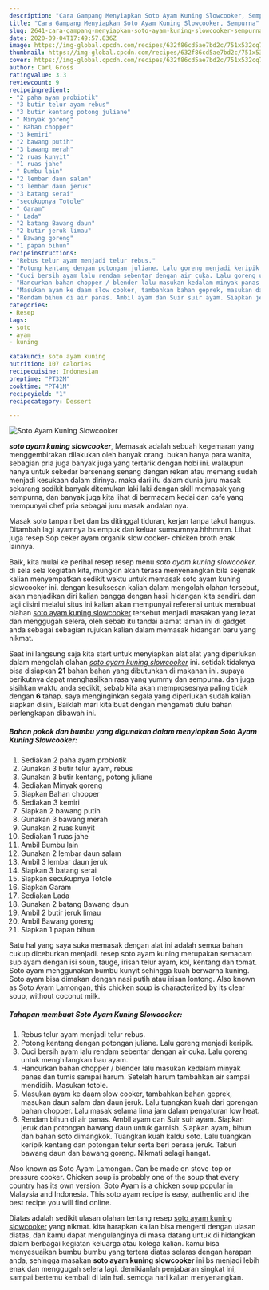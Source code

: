 ```yaml
---
description: "Cara Gampang Menyiapkan Soto Ayam Kuning Slowcooker, Sempurna"
title: "Cara Gampang Menyiapkan Soto Ayam Kuning Slowcooker, Sempurna"
slug: 2641-cara-gampang-menyiapkan-soto-ayam-kuning-slowcooker-sempurna
date: 2020-09-04T17:49:57.836Z
image: https://img-global.cpcdn.com/recipes/632f86cd5ae7bd2c/751x532cq70/soto-ayam-kuning-slowcooker-foto-resep-utama.jpg
thumbnail: https://img-global.cpcdn.com/recipes/632f86cd5ae7bd2c/751x532cq70/soto-ayam-kuning-slowcooker-foto-resep-utama.jpg
cover: https://img-global.cpcdn.com/recipes/632f86cd5ae7bd2c/751x532cq70/soto-ayam-kuning-slowcooker-foto-resep-utama.jpg
author: Carl Gross
ratingvalue: 3.3
reviewcount: 9
recipeingredient:
- "2 paha ayam probiotik"
- "3 butir telur ayam rebus"
- "3 butir kentang potong juliane"
- " Minyak goreng"
- " Bahan chopper"
- "3 kemiri"
- "2 bawang putih"
- "3 bawang merah"
- "2 ruas kunyit"
- "1 ruas jahe"
- " Bumbu lain"
- "2 lembar daun salam"
- "3 lembar daun jeruk"
- "3 batang serai"
- "secukupnya Totole"
- " Garam"
- " Lada"
- "2 batang Bawang daun"
- "2 butir jeruk limau"
- " Bawang goreng"
- "1 papan bihun"
recipeinstructions:
- "Rebus telur ayam menjadi telur rebus."
- "Potong kentang dengan potongan juliane. Lalu goreng menjadi keripik."
- "Cuci bersih ayam lalu rendam sebentar dengan air cuka. Lalu goreng untuk menghilangkan bau ayam."
- "Hancurkan bahan chopper / blender lalu masukan kedalam minyak panas dan tumis sampai harum. Setelah harum tambahkan air sampai mendidih. Masukan totole."
- "Masukan ayam ke daam slow cooker, tambahkan bahan geprek, masukan daun salam dan daun jeruk. Lalu tuangkan kuah dari gorengan bahan chopper. Lalu masak selama lima jam dalam pengaturan low heat."
- "Rendam bihun di air panas. Ambil ayam dan Suir suir ayam. Siapkan jeruk dan potongan bawang daun untuk garnish. Siapkan ayam, bihun dan bahan soto dimangkok. Tuangkan kuah kaldu soto. Lalu tuangkan keripik kentang dan potongan telur serta beri perasa jeruk. Taburi bawang daun dan bawang goreng. Nikmati selagi hangat."
categories:
- Resep
tags:
- soto
- ayam
- kuning

katakunci: soto ayam kuning 
nutrition: 107 calories
recipecuisine: Indonesian
preptime: "PT32M"
cooktime: "PT41M"
recipeyield: "1"
recipecategory: Dessert

---
```



![Soto Ayam Kuning Slowcooker](https://img-global.cpcdn.com/recipes/632f86cd5ae7bd2c/751x532cq70/soto-ayam-kuning-slowcooker-foto-resep-utama.jpg)

<b><i>soto ayam kuning slowcooker</i></b>, Memasak adalah sebuah kegemaran yang menggembirakan dilakukan oleh banyak orang. bukan hanya para wanita, sebagian pria juga banyak juga yang tertarik dengan hobi ini. walaupun hanya untuk sekedar bersenang senang dengan rekan atau memang sudah menjadi kesukaan dalam dirinya. maka dari itu dalam dunia juru masak sekarang sedikit banyak ditemukan laki laki dengan skill memasak yang sempurna, dan banyak juga kita lihat di bermacam kedai dan cafe yang mempunyai chef pria sebagai juru masak andalan nya.

Masak soto tanpa ribet dan bs ditinggal tiduran, kerjan tanpa takut hangus. Ditambah lagi ayamnya bs empuk dan keluar sumsumnya.hhhmmm. Lihat juga resep Sop ceker ayam organik slow cooker- chicken broth enak lainnya.

Baik, kita mulai ke perihal resep resep menu <i>soto ayam kuning slowcooker</i>. di sela sela kegiatan kita, mungkin akan terasa menyenangkan bila sejenak kalian menyempatkan sedikit waktu untuk memasak soto ayam kuning slowcooker ini. dengan kesuksesan kalian dalam mengolah olahan tersebut, akan menjadikan diri kalian bangga dengan hasil hidangan kita sendiri. dan lagi disini melalui situs ini kalian akan mempunyai referensi untuk membuat olahan <u>soto ayam kuning slowcooker</u> tersebut menjadi masakan yang lezat dan menggugah selera, oleh sebab itu tandai alamat laman ini di gadget anda sebagai sebagian rujukan kalian dalam memasak hidangan baru yang nikmat.


Saat ini langsung saja kita start untuk menyiapkan alat alat yang diperlukan dalam mengolah olahan <u><i>soto ayam kuning slowcooker</i></u> ini. setidak tidaknya bisa disiapkan <b>21</b> bahan bahan yang dibutuhkan di makanan ini. supaya berikutnya dapat menghasilkan rasa yang yummy dan sempurna. dan juga sisihkan waktu anda sedikit, sebab kita akan memprosesnya paling tidak dengan <b>6</b> tahap. saya menginginkan segala yang diperlukan sudah kalian siapkan disini, Baiklah mari kita buat dengan mengamati dulu bahan perlengkapan dibawah ini.

<!--inarticleads1-->

##### Bahan pokok dan bumbu yang digunakan dalam menyiapkan Soto Ayam Kuning Slowcooker:

1. Sediakan 2 paha ayam probiotik
1. Gunakan 3 butir telur ayam, rebus
1. Gunakan 3 butir kentang, potong juliane
1. Sediakan  Minyak goreng
1. Siapkan  Bahan chopper
1. Sediakan 3 kemiri
1. Siapkan 2 bawang putih
1. Gunakan 3 bawang merah
1. Gunakan 2 ruas kunyit
1. Sediakan 1 ruas jahe
1. Ambil  Bumbu lain
1. Gunakan 2 lembar daun salam
1. Ambil 3 lembar daun jeruk
1. Siapkan 3 batang serai
1. Siapkan secukupnya Totole
1. Siapkan  Garam
1. Sediakan  Lada
1. Gunakan 2 batang Bawang daun
1. Ambil 2 butir jeruk limau
1. Ambil  Bawang goreng
1. Siapkan 1 papan bihun


Satu hal yang saya suka memasak dengan alat ini adalah semua bahan cukup diceburkan menjadi. resep soto ayam kuning merupakan semacam sup ayam dengan isi soun, tauge, irisan telur ayam, kol, kentang dan tomat. Soto ayam menggunakan bumbu kunyit sehingga kuah berwarna kuning. Soto ayam bisa dimakan dengan nasi putih atau irisan lontong. Also known as Soto Ayam Lamongan, this chicken soup is characterized by its clear soup, without coconut milk. 

<!--inarticleads2-->

##### Tahapan membuat Soto Ayam Kuning Slowcooker:

1. Rebus telur ayam menjadi telur rebus.
1. Potong kentang dengan potongan juliane. Lalu goreng menjadi keripik.
1. Cuci bersih ayam lalu rendam sebentar dengan air cuka. Lalu goreng untuk menghilangkan bau ayam.
1. Hancurkan bahan chopper / blender lalu masukan kedalam minyak panas dan tumis sampai harum. Setelah harum tambahkan air sampai mendidih. Masukan totole.
1. Masukan ayam ke daam slow cooker, tambahkan bahan geprek, masukan daun salam dan daun jeruk. Lalu tuangkan kuah dari gorengan bahan chopper. Lalu masak selama lima jam dalam pengaturan low heat.
1. Rendam bihun di air panas. Ambil ayam dan Suir suir ayam. Siapkan jeruk dan potongan bawang daun untuk garnish. Siapkan ayam, bihun dan bahan soto dimangkok. Tuangkan kuah kaldu soto. Lalu tuangkan keripik kentang dan potongan telur serta beri perasa jeruk. Taburi bawang daun dan bawang goreng. Nikmati selagi hangat.


Also known as Soto Ayam Lamongan. Can be made on stove-top or pressure cooker. Chicken soup is probably one of the soup that every country has its own version. Soto Ayam is a chicken soup popular in Malaysia and Indonesia. This soto ayam recipe is easy, authentic and the best recipe you will find online. 

Diatas adalah sedikit ulasan olahan tentang resep <u>soto ayam kuning slowcooker</u> yang nikmat. kita harapkan kalian bisa mengerti dengan ulasan diatas, dan kamu dapat mengulanginya di masa datang untuk di hidangkan dalam berbagai kegiatan keluarga atau kolega kalian. kamu bisa menyesuaikan bumbu bumbu yang tertera diatas selaras dengan harapan anda, sehingga masakan <b>soto ayam kuning slowcooker</b> ini bs menjadi lebih enak dan menggugah selera lagi. demikianlah penjabaran singkat ini, sampai bertemu kembali di lain hal. semoga hari kalian menyenangkan.
